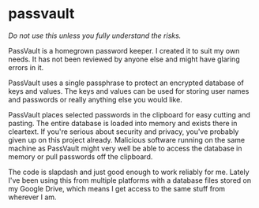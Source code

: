 # passvault

*Do not use this unless you fully understand the risks.*

PassVault is a homegrown password keeper. I created it to suit my own needs. It
has not been reviewed by anyone else and might have glaring errors in it.

PassVault uses a single passphrase to protect an encrypted database of keys and
values. The keys and values can be used for storing user names and passwords or
really anything else you would like.

PassVault places selected passwords in the clipboard for easy cutting and
pasting. The entire database is loaded into memory and exists there in
cleartext. If you're serious about security and privacy, you've probably given
up on this project already. Malicious software running on the same machine as
PassVault might very well be able to access the database in memory or pull
passwords off the clipboard.

The code is slapdash and just good enough to work reliably for me. Lately I've
been using this from multiple platforms with a database files stored on my
Google Drive, which means I get access to the same stuff from wherever I am.
